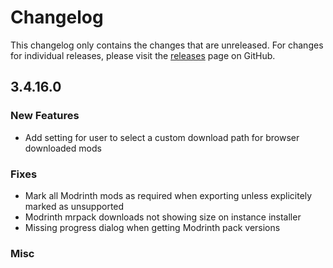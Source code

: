 # Changelog

This changelog only contains the changes that are unreleased. For changes for individual releases, please visit the
[releases](https://github.com/ATLauncher/ATLauncher/releases) page on GitHub.

## 3.4.16.0

### New Features
- Add setting for user to select a custom download path for browser downloaded mods

### Fixes
- Mark all Modrinth mods as required when exporting unless explicitely marked as unsupported
- Modrinth mrpack downloads not showing size on instance installer
- Missing progress dialog when getting Modrinth pack versions

### Misc
